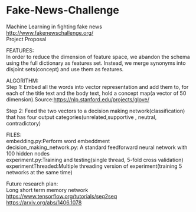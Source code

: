 # Fake-News-Challenge
Machine Learning in fighting fake news  
http://www.fakenewschallenge.org/   
Project Proposal  


FEATURES:  
In order to reduce the dimension of feature space, we abandon the schema using the full dictionary as features set. Instead, we merge synonyms into disjoint sets(concept) and use them as features.  


ALGORITHM:  
Step 1: Embed all the words into vector representation and add them to, for each of the title text and the body text, hold a concept map(a vector of 50 dimension).Source:https://nlp.stanford.edu/projects/glove/   

Step 2: Feed the two vectors to a decision making network(classification) that has four output categories(unrelated,supportive , neutral, contradictory)  
  
FILES:  
embedding.py:Perform word embeddment  
decision_making_network.py: A standard feedforward neural network with 100 hidden nodes  
experiment.py:Training and testing(single thread, 5-fold cross validation)  
experimentThreaded:Multiple threading version of experiment(training 5 networks at the same time)  

Future research plan:  
Long short term memory network  
https://www.tensorflow.org/tutorials/seq2seq  
https://arxiv.org/abs/1406.1078

